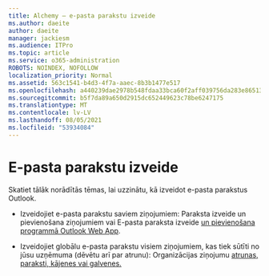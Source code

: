 ```yaml
---
title: Alchemy — e-pasta parakstu izveide
ms.author: daeite
author: daeite
manager: jackiesm
ms.audience: ITPro
ms.topic: article
ms.service: o365-administration
ROBOTS: NOINDEX, NOFOLLOW
localization_priority: Normal
ms.assetid: 563c1541-b4d3-4f7a-aaec-8b3b1477e517
ms.openlocfilehash: a440239dae2978b548fdaa33bca60f2aff039756da283e86513b9ee2dbd3c59b
ms.sourcegitcommit: b5f7da89a650d2915dc652449623c78be6247175
ms.translationtype: MT
ms.contentlocale: lv-LV
ms.lasthandoff: 08/05/2021
ms.locfileid: "53934084"
---
```

# <a name="create-email-signatures"></a>E-pasta parakstu izveide

Skatiet tālāk norādītās tēmas, lai uzzinātu, kā izveidot e-pasta parakstus Outlook.
  
- Izveidojiet e-pasta parakstu [](https://support.office.com/article/8ee5d4f4-68fd-464a-a1c1-0e1c80bb27f2.aspx) saviem ziņojumiem: Paraksta izveide un pievienošana ziņojumiem vai E-pasta paraksta izveide [un pievienošana programmā Outlook Web App](https://support.office.com/article/0f230564-11b9-4239-83de-f10cbe4dfdfc.aspx).
    
- Izveidojiet globālu e-pasta parakstu visiem ziņojumiem, kas tiek sūtīti no jūsu uzņēmuma (dēvētu arī par atrunu): Organizācijas ziņojumu [atrunas, paraksti, kājenes vai galvenes.](https://go.microsoft.com/fwlink/p/?linkid=391096)
    

